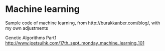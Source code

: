 Machine learning
================
Sample code of machine learning, from http://burakkanber.com/blog/, with my own adjustments

Genetic Algorithms Part1
http://www.joetsuihk.com/17th_sept_monday_machine_learning_101
